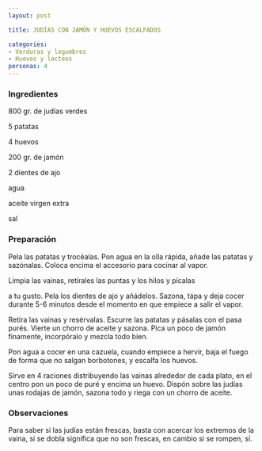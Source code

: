 ```yaml
---
layout: post

title: JUDÍAS CON JAMÓN Y HUEVOS ESCALFADOS

categories:
- Verduras y legumbres
- Huevos y lacteos
personas: 4 
---
```

<h3>Ingredientes</h3>
800 gr. de judías verdes

5 patatas

4 huevos

200 gr. de jamón

2 dientes de ajo

agua

aceite virgen extra

sal

<h3>Preparación</h3>
Pela las patatas y trocéalas. Pon agua en la olla rápida, añade las patatas y sazónalas. Coloca encima el accesorio para cocinar al vapor.

Limpia las vainas, retírales las puntas y los hilos y pícalas

a tu gusto. Pela los dientes de ajo y añádelos. Sazona, tápa y deja cocer durante 5-6 minutos desde el momento en que empiece a salir el vapor.

Retira las vainas y resérvalas. Escurre las patatas y pásalas con el pasa purés. Vierte un chorro de aceite y sazona. Pica un poco de jamón finamente, incorpóralo y mezcla todo bien.

Pon agua a cocer en una cazuela, cuando empiece a hervir, baja el fuego de forma que no salgan borbotones, y escalfa los huevos.

Sirve en 4 raciones distribuyendo las vainas alrededor de cada plato, en el centro pon un poco de puré y encima un huevo. Dispón sobre las judías unas rodajas de jamón, sazona todo y riega con un chorro de aceite.

<h3>Observaciones</h3>
Para saber si las judías están frescas, basta con acercar los extremos de la vaina, si se dobla significa que no son frescas, en cambio si se rompen, sí.